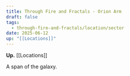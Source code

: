 ```yaml
---
title: Through Fire and Fractals - Orion Arm
draft: false
tags:
  - through-fire-and-fractals/location/sector
date: 2025-06-12
up: "[[Locations]]"
---
```

**Up.** [[Locations]]

A span of the galaxy.